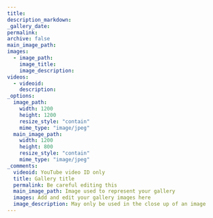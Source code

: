 ```yaml
---
title: 
description_markdown: 
_gallery_date: 
permalink:
archive: false
main_image_path:
images:
  - image_path:
    image_title:
    image_description:
videos:
  - videoid: 
    description: 
_options:
  image_path:
    width: 1200
    height: 1200
    resize_style: "contain"
    mime_type: "image/jpeg"
  main_image_path:
    width: 1200
    height: 800
    resize_style: "contain"
    mime_type: "image/jpeg"
_comments:
  videoid: YouTube video ID only
  title: Gallery title
  permalink: Be careful editing this
  main_image_path: Image used to represent your gallery
  images: Add and edit your gallery images here
  image_description: May only be used in the close up of an image
---
```

